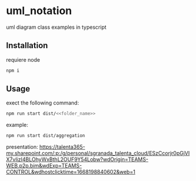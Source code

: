 # uml_notation

uml diagram class examples in typescript

## Installation

requiere node

```bash
npm i
```

## Usage

exect the following command:

```bash
npm run start dist/<<folder_name>>
```

example:

```bash
npm run start dist/aggregation
```

presentation: https://talenta365-my.sharepoint.com/:p:/g/personal/sgranada_talenta_cloud/ESzCcorjr0pGjVIX7vIizI4BLOhyWxBthL2OUF9Y54Lobw?wdOrigin=TEAMS-WEB.p2p.bim&wdExp=TEAMS-CONTROL&wdhostclicktime=1668198840602&web=1
